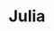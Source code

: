 ---
title: Julia
artigo: a
picture: /images/j/Julia.jpg
background: /images/fundos/bolas.jpg
style: style1
description: Significado do nome Julia
full-description:  Julia tem duas definições distintas. Uma delas é o feminino de Julio, nome que em Latim, Julius, quer dizer fofo, macio, pessoa jovem, juventude. A outra versão diz que o seu significado é filha de Júpiter, o deus romano. Bem, independentemente de qual é o correto, a verdade é que toda Julia é mesmo muito fofa! Concorda?
---